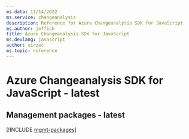 ```yaml
---
ms.data: 11/14/2022
ms.service: changeanalysis
description: Reference for Azure Changeanalysis SDK for JavaScript
ms.author: jeffish
title: Azure Changeanalysis SDK for JavaScript
ms.devlang: javascript
author: xirzec
ms.topic: reference
---
```

# Azure Changeanalysis SDK for JavaScript - latest

## Management packages - latest
[!INCLUDE [mgmt-packages](changeanalysis-mgmt-index.md)]